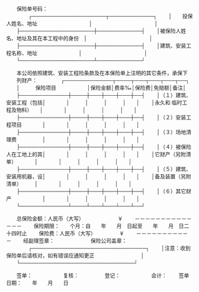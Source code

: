 
 


　　保险单号码：
　　
　　┌────────────────────┬────────────┐
　　│　　投保人姓名、地址　　　　　　　　　　│　　　　　　　　　　　　│
　　├────────────────────┼────────────┤
　　│被保险人姓名、地址及其在本工程中的身份　│　　　　　　　　　　　　│
　　├────────────────────┼────────────┤
　　│建筑、安装工程名称、地址　　　　　　　　│　　　　　　　　　　　　│
　　└────────────────────┴────────────┘
　　

　　本公司依照建筑、安装工程险条款及在本保险单上注明的其它条件，承保下
　　列财产：
　　
　　┌─────────────┬────┬───┬───┬───┬──┐
　　│　　　保险项目　　　　　　│保险金额│费率‰│保险费│免赔额│备注│
　　├─────────────┼────┼───┼───┼───┼──┤
　　│（１）建筑、安装工程（包括│　　　　│　　　│　　　│　　　│　　│
　　│永久和
临时工
程及物料）　　│　　　　│　　　│　　　│　　　│　　│
　　├─────────────┼────┼───┼───┼───┼──┤
　　│（２）安装工程项目　　　　│　　　　│　　　│　　　│　　　│　　│
　　├─────────────┼────┼───┼───┼───┼──┤
　　│（３）场地清理费　　　　　│　　　　│　　　│　　　│　　　│　　│
　　├─────────────┼────┼───┼───┼───┼──┤
　　│（４）被保险人在工地上的其│　　　　│　　　│　　　│　　　│　　│
　　│它财产（另附清单）　　　　│　　　　│　　　│　　　│　　　│　　│
　　├─────────────┼────┼───┼───┼───┼──┤
　　│（５）建筑、安装用机器，设│　　　　│　　　│　　　│　　　│　　│
　　│备及装置（另附清单）　　　│　　　　│　　　│　　　│　　　│　　│
　　├─────────────┼────┼───┼───┼───┼──┤
　　│（６）其它财产　　　　　　│　　　　│　　　│　　　│　　　│　　│
　　└─────────────┴────┴───┴───┴───┴──┘
　　

　　总保险金额：人民币（大写）　　　　　　　￥
　　－－－－－－－－－－－－－－
　　保险期限：　　个月：自　　年　　月　日起至　　年　　月　日二十四时止
　　保险费：人民币（大写）　　　　　￥
　　－－－－－－－－－－－
　　经副理签章：　　　　　　　保险公司盖章：
　　
　　┌───────────────────────────────┐
　　│注意：收到保险单后请核对，如有错误应通知更正　　　　　　　　　│
　　└───────────────────────────────┘
　　

　　签单：　　　　　　复核：　　　　　登记：　　　　　　会计：
　　签单日期：　　年　　月　　日
　　
 


 

 
 
 
 
 
  


  
 

  


  


  
 
 
 
 

